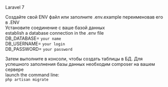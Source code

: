 Laravel 7 
  
Создайте свой ENV файл или заполните .env.example переименовав его в .ENV    
Установите соединение с ваше базой данных  
establish a database connection in the .env file  
DB_DATABASE= `your name`  
DB_USERNAME= `your login`  
DB_PASSWORD= `your password`  
  
Затем выполните в консоли, чтобы создать таблицы в БД. Для успешного заполнения базы данных необходим composer на вашем сервере  
launch the command line:  
`php artisan migrate`  
